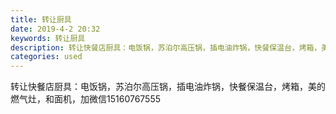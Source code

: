 ```yaml
---
title: 转让厨具
date: 2019-4-2 20:32
keywords: 转让厨具
description: 转让快餐店厨具：电饭锅，苏泊尔高压锅，插电油炸锅，快餐保温台，烤箱，美的燃气灶，和面机，加微信15160767555
categories: used
---
```

<td class="t_f" id="postmessage_3378613">

转让快餐店厨具：电饭锅，苏泊尔高压锅，插电油炸锅，快餐保温台，烤箱，美的燃气灶，和面机，加微信15160767555<br/>
</td>
